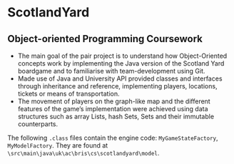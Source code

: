 # ScotlandYard
## Object-oriented Programming Coursework


* The main goal of the pair project is to understand how Object-Oriented concepts work by implementing the Java version of the Scotland Yard boardgame and to familiarise with team-development using Git.
* Made use of Java and University API provided classes and interfaces through inheritance and reference, implementing players, locations, tickets or means of transportation.
* The movement of players on the graph-like map and the different features of the game’s implementation were achieved using data structures such as array Lists, hash Sets, Sets and their immutable counterparts.

The following ```.class``` files contain the engine code: ```MyGameStateFactory```, ```MyModelFactory```.
They are found at ```\src\main\java\uk\ac\bris\cs\scotlandyard\model```.
